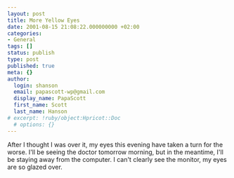 ```yaml
---
layout: post
title: More Yellow Eyes
date: 2001-08-15 21:08:22.000000000 +02:00
categories:
- General
tags: []
status: publish
type: post
published: true
meta: {}
author:
  login: shanson
  email: papascott-wp@gmail.com
  display_name: PapaScott
  first_name: Scott
  last_name: Hanson
# excerpt: !ruby/object:Hpricot::Doc
  # options: {}
---
```

<p>After I thought I was over it, my eyes this evening have taken a turn for the worse. I'll be seeing the doctor tomorrow morning, but in the meantime, I'll be staying away from the computer. I can't clearly see the monitor, my eyes are so glazed over.</p>
